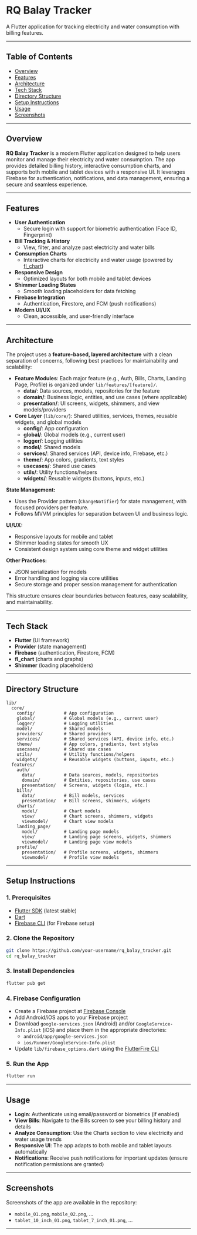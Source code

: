 # RQ Balay Tracker

A Flutter application for tracking electricity and water consumption with billing features.

---

## Table of Contents

- [Overview](#overview)
- [Features](#features)
- [Architecture](#architecture)
- [Tech Stack](#tech-stack)
- [Directory Structure](#directory-structure)
- [Setup Instructions](#setup-instructions)
- [Usage](#usage)
- [Screenshots](#screenshots)

---

## Overview

**RQ Balay Tracker** is a modern Flutter application designed to help users monitor and manage their electricity and water consumption. The app provides detailed billing history, interactive consumption charts, and supports both mobile and tablet devices with a responsive UI. It leverages Firebase for authentication, notifications, and data management, ensuring a secure and seamless experience.

---

## Features

- **User Authentication**
  - Secure login with support for biometric authentication (Face ID, Fingerprint)
- **Bill Tracking & History**
  - View, filter, and analyze past electricity and water bills
- **Consumption Charts**
  - Interactive charts for electricity and water usage (powered by [fl_chart](https://pub.dev/packages/fl_chart))
- **Responsive Design**
  - Optimized layouts for both mobile and tablet devices
- **Shimmer Loading States**
  - Smooth loading placeholders for data fetching
- **Firebase Integration**
  - Authentication, Firestore, and FCM (push notifications)
- **Modern UI/UX**
  - Clean, accessible, and user-friendly interface

---

## Architecture

The project uses a **feature-based, layered architecture** with a clean separation of concerns, following best practices for maintainability and scalability:

- **Feature Modules**: Each major feature (e.g., Auth, Bills, Charts, Landing Page, Profile) is organized under `lib/features/[feature]/`.
  - **data/**: Data sources, models, repositories for the feature
  - **domain/**: Business logic, entities, and use cases (where applicable)
  - **presentation/**: UI screens, widgets, shimmers, and view models/providers
- **Core Layer** (`lib/core/`): Shared utilities, services, themes, reusable widgets, and global models
  - **config/**: App configuration
  - **global/**: Global models (e.g., current user)
  - **logger/**: Logging utilities
  - **model/**: Shared models
  - **services/**: Shared services (API, device info, Firebase, etc.)
  - **theme/**: App colors, gradients, text styles
  - **usecases/**: Shared use cases
  - **utils/**: Utility functions/helpers
  - **widgets/**: Reusable widgets (buttons, inputs, etc.)

**State Management:**

- Uses the Provider pattern (`ChangeNotifier`) for state management, with focused providers per feature.
- Follows MVVM principles for separation between UI and business logic.

**UI/UX:**

- Responsive layouts for mobile and tablet
- Shimmer loading states for smooth UX
- Consistent design system using core theme and widget utilities

**Other Practices:**

- JSON serialization for models
- Error handling and logging via core utilities
- Secure storage and proper session management for authentication

This structure ensures clear boundaries between features, easy scalability, and maintainability.

---

## Tech Stack

- **Flutter** (UI framework)
- **Provider** (state management)
- **Firebase** (authentication, Firestore, FCM)
- **fl_chart** (charts and graphs)
- **Shimmer** (loading placeholders)

---

## Directory Structure

```
lib/
  core/
    config/           # App configuration
    global/           # Global models (e.g., current user)
    logger/           # Logging utilities
    model/            # Shared models
    providers/        # Shared providers
    services/         # Shared services (API, device info, etc.)
    theme/            # App colors, gradients, text styles
    usecases/         # Shared use cases
    utils/            # Utility functions/helpers
    widgets/          # Reusable widgets (buttons, inputs, etc.)
  features/
    auth/
      data/           # Data sources, models, repositories
      domain/         # Entities, repositories, use cases
      presentation/   # Screens, widgets (login, etc.)
    bills/
      data/           # Bill models, services
      presentation/   # Bill screens, shimmers, widgets
    charts/
      model/          # Chart models
      view/           # Chart screens, shimmers, widgets
      viewmodel/      # Chart view models
    landing_page/
      model/          # Landing page models
      view/           # Landing page screens, widgets, shimmers
      viewmodel/      # Landing page view models
    profile/
      presentation/   # Profile screens, widgets, shimmers
      viewmodel/      # Profile view models
```

---

## Setup Instructions

### 1. Prerequisites

- [Flutter SDK](https://docs.flutter.dev/get-started/install) (latest stable)
- [Dart](https://dart.dev/get-dart)
- [Firebase CLI](https://firebase.google.com/docs/cli) (for Firebase setup)

### 2. Clone the Repository

```bash
git clone https://github.com/your-username/rq_balay_tracker.git
cd rq_balay_tracker
```

### 3. Install Dependencies

```bash
flutter pub get
```

### 4. Firebase Configuration

- Create a Firebase project at [Firebase Console](https://console.firebase.google.com/)
- Add Android/iOS apps to your Firebase project
- Download `google-services.json` (Android) and/or `GoogleService-Info.plist` (iOS) and place them in the appropriate directories:
  - `android/app/google-services.json`
  - `ios/Runner/GoogleService-Info.plist`
- Update `lib/firebase_options.dart` using the [FlutterFire CLI](https://firebase.flutter.dev/docs/cli/)

### 5. Run the App

```bash
flutter run
```

---

## Usage

- **Login**: Authenticate using email/password or biometrics (if enabled)
- **View Bills**: Navigate to the Bills screen to see your billing history and details
- **Analyze Consumption**: Use the Charts section to view electricity and water usage trends
- **Responsive UI**: The app adapts to both mobile and tablet layouts automatically
- **Notifications**: Receive push notifications for important updates (ensure notification permissions are granted)

---

## Screenshots

Screenshots of the app are available in the repository:

- `mobile_01.png`, `mobile_02.png`, ...
- `tablet_10_inch_01.png`, `tablet_7_inch_01.png`, ...

---
